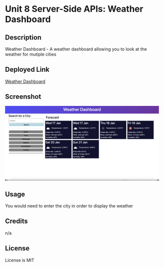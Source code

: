 # Unit 8 Server-Side APIs: Weather Dashboard

## Description

Weather Dashboard - A weather dashboard allowing you to look at the weather for mutiple cities

## Deployed Link

[Weather Dashboard](https://jkp1990.github.io/Module-8-Server-Side-APIs-Weather-Dashboard/)

## Screenshot

![Screenshot](./Screenshot.png)

## Usage

You would need to enter the city in order to display the weather

## Credits

n/a

## License

License is MIT
